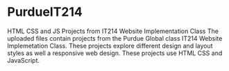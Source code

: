 # PurdueIT214
HTML CSS and JS Projects from IT214 Website Implementation Class
The uploaded files contain projects from the Purdue Global class IT214 Website Implemetation Class. These projects explore different design and layout styles as well a responsive web design. 
These projects use HTML CSS and JavaScript. 

